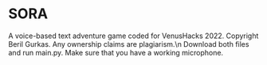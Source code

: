 # SORA
A voice-based text adventure game coded for VenusHacks 2022.
Copyright Beril Gurkas. Any ownership claims are plagiarism.\n
Download both files and run main.py. Make sure that you have a working microphone.
